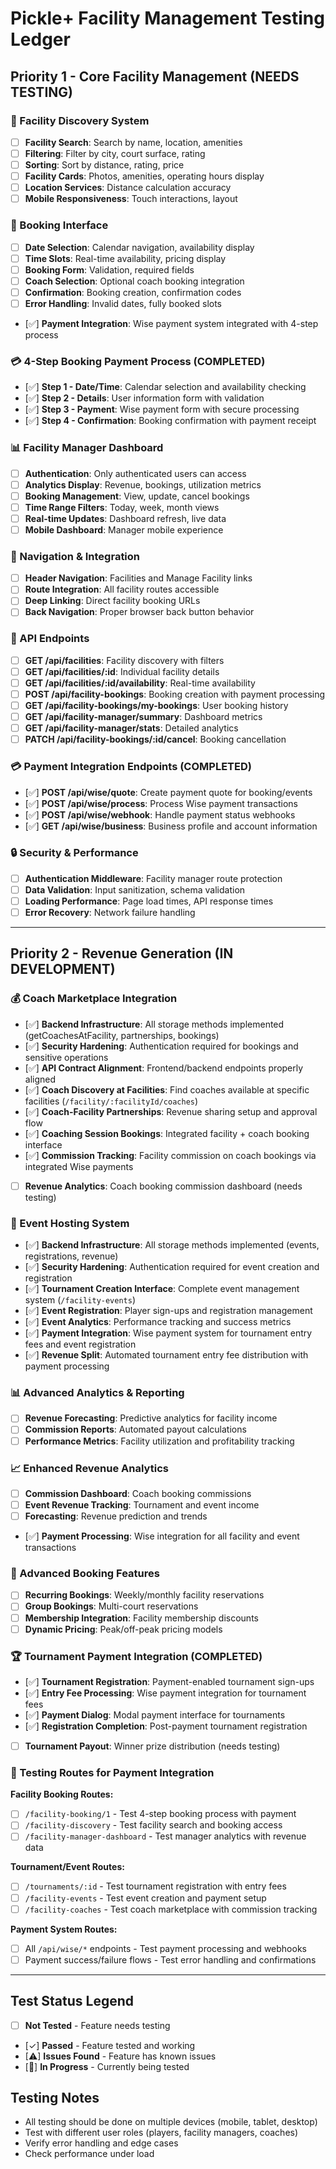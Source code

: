 # Pickle+ Facility Management Testing Ledger

## Priority 1 - Core Facility Management (NEEDS TESTING)

### 🏢 Facility Discovery System
- [ ] **Facility Search**: Search by name, location, amenities
- [ ] **Filtering**: Filter by city, court surface, rating
- [ ] **Sorting**: Sort by distance, rating, price
- [ ] **Facility Cards**: Photos, amenities, operating hours display
- [ ] **Location Services**: Distance calculation accuracy
- [ ] **Mobile Responsiveness**: Touch interactions, layout

### 📅 Booking Interface
- [ ] **Date Selection**: Calendar navigation, availability display
- [ ] **Time Slots**: Real-time availability, pricing display
- [ ] **Booking Form**: Validation, required fields
- [ ] **Coach Selection**: Optional coach booking integration
- [ ] **Confirmation**: Booking creation, confirmation codes
- [ ] **Error Handling**: Invalid dates, fully booked slots
- [✅] **Payment Integration**: Wise payment system integrated with 4-step process

### 💳 4-Step Booking Payment Process (COMPLETED)
- [✅] **Step 1 - Date/Time**: Calendar selection and availability checking
- [✅] **Step 2 - Details**: User information form with validation
- [✅] **Step 3 - Payment**: Wise payment form with secure processing
- [✅] **Step 4 - Confirmation**: Booking confirmation with payment receipt

### 📊 Facility Manager Dashboard
- [ ] **Authentication**: Only authenticated users can access
- [ ] **Analytics Display**: Revenue, bookings, utilization metrics
- [ ] **Booking Management**: View, update, cancel bookings
- [ ] **Time Range Filters**: Today, week, month views
- [ ] **Real-time Updates**: Dashboard refresh, live data
- [ ] **Mobile Dashboard**: Manager mobile experience

### 🧭 Navigation & Integration
- [ ] **Header Navigation**: Facilities and Manage Facility links
- [ ] **Route Integration**: All facility routes accessible
- [ ] **Deep Linking**: Direct facility booking URLs
- [ ] **Back Navigation**: Proper browser back button behavior

### 🔧 API Endpoints
- [ ] **GET /api/facilities**: Facility discovery with filters
- [ ] **GET /api/facilities/:id**: Individual facility details
- [ ] **GET /api/facilities/:id/availability**: Real-time availability
- [ ] **POST /api/facility-bookings**: Booking creation with payment processing
- [ ] **GET /api/facility-bookings/my-bookings**: User booking history
- [ ] **GET /api/facility-manager/summary**: Dashboard metrics
- [ ] **GET /api/facility-manager/stats**: Detailed analytics
- [ ] **PATCH /api/facility-bookings/:id/cancel**: Booking cancellation

### 💳 Payment Integration Endpoints (COMPLETED)
- [✅] **POST /api/wise/quote**: Create payment quote for booking/events
- [✅] **POST /api/wise/process**: Process Wise payment transactions
- [✅] **POST /api/wise/webhook**: Handle payment status webhooks
- [✅] **GET /api/wise/business**: Business profile and account information

### 🔒 Security & Performance
- [ ] **Authentication Middleware**: Facility manager route protection
- [ ] **Data Validation**: Input sanitization, schema validation
- [ ] **Loading Performance**: Page load times, API response times
- [ ] **Error Recovery**: Network failure handling

---

## Priority 2 - Revenue Generation (IN DEVELOPMENT)

### 💰 Coach Marketplace Integration
- [✅] **Backend Infrastructure**: All storage methods implemented (getCoachesAtFacility, partnerships, bookings)
- [✅] **Security Hardening**: Authentication required for bookings and sensitive operations
- [✅] **API Contract Alignment**: Frontend/backend endpoints properly aligned
- [✅] **Coach Discovery at Facilities**: Find coaches available at specific facilities (`/facility/:facilityId/coaches`)
- [✅] **Coach-Facility Partnerships**: Revenue sharing setup and approval flow
- [✅] **Coaching Session Bookings**: Integrated facility + coach booking interface
- [✅] **Commission Tracking**: Facility commission on coach bookings via integrated Wise payments
- [ ] **Revenue Analytics**: Coach booking commission dashboard (needs testing)

### 🎪 Event Hosting System  
- [✅] **Backend Infrastructure**: All storage methods implemented (events, registrations, revenue)
- [✅] **Security Hardening**: Authentication required for event creation and registration
- [✅] **Tournament Creation Interface**: Complete event management system (`/facility-events`)
- [✅] **Event Registration**: Player sign-ups and registration management
- [✅] **Event Analytics**: Performance tracking and success metrics
- [✅] **Payment Integration**: Wise payment system for tournament entry fees and event registration
- [✅] **Revenue Split**: Automated tournament entry fee distribution with payment processing

### 📊 Advanced Analytics & Reporting
- [ ] **Revenue Forecasting**: Predictive analytics for facility income
- [ ] **Commission Reports**: Automated payout calculations 
- [ ] **Performance Metrics**: Facility utilization and profitability tracking

### 📈 Enhanced Revenue Analytics
- [ ] **Commission Dashboard**: Coach booking commissions
- [ ] **Event Revenue Tracking**: Tournament and event income
- [ ] **Forecasting**: Revenue prediction and trends
- [✅] **Payment Processing**: Wise integration for all facility and event transactions

### 🔄 Advanced Booking Features
- [ ] **Recurring Bookings**: Weekly/monthly facility reservations
- [ ] **Group Bookings**: Multi-court reservations
- [ ] **Membership Integration**: Facility membership discounts
- [ ] **Dynamic Pricing**: Peak/off-peak pricing models

### 🏆 Tournament Payment Integration (COMPLETED)
- [✅] **Tournament Registration**: Payment-enabled tournament sign-ups
- [✅] **Entry Fee Processing**: Wise payment integration for tournament fees
- [✅] **Payment Dialog**: Modal payment interface for tournaments
- [✅] **Registration Completion**: Post-payment tournament registration
- [ ] **Tournament Payout**: Winner prize distribution (needs testing)

### 🎯 Testing Routes for Payment Integration
**Facility Booking Routes:**
- [ ] `/facility-booking/1` - Test 4-step booking process with payment
- [ ] `/facility-discovery` - Test facility search and booking access
- [ ] `/facility-manager-dashboard` - Test manager analytics with revenue data

**Tournament/Event Routes:**
- [ ] `/tournaments/:id` - Test tournament registration with entry fees
- [ ] `/facility-events` - Test event creation and payment setup
- [ ] `/facility-coaches` - Test coach marketplace with commission tracking

**Payment System Routes:**
- [ ] All `/api/wise/*` endpoints - Test payment processing and webhooks
- [ ] Payment success/failure flows - Test error handling and confirmations

---

## Test Status Legend
- [ ] **Not Tested** - Feature needs testing
- [✓] **Passed** - Feature tested and working
- [⚠] **Issues Found** - Feature has known issues
- [🔄] **In Progress** - Currently being tested

## Testing Notes
- All testing should be done on multiple devices (mobile, tablet, desktop)
- Test with different user roles (players, facility managers, coaches)
- Verify error handling and edge cases
- Check performance under load